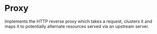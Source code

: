 # Proxy

Implements the HTTP reverse proxy which takes a request, clusters it and maps it
to potentially alternate resources served via an upstream server.
